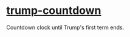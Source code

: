 # [trump-countdown](https://redbrain.github.io/trump-countdown)
Countdown clock until Trump's first term ends.
